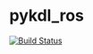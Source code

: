 # pykdl_ros
[![Build Status](https://travis-ci.org/tue-robotics/pykdl_ros.svg?branch=master)](https://travis-ci.org/tue-robotics/pykdl_ros)
